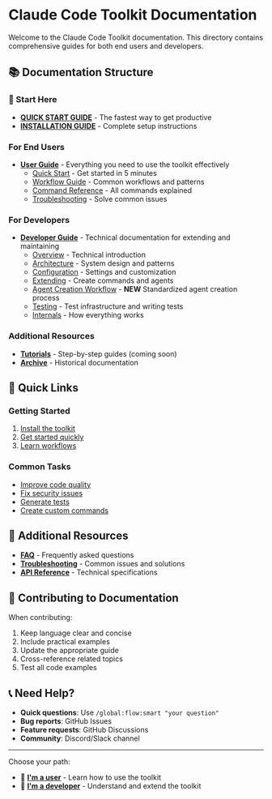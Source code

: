 # Claude Code Toolkit Documentation

Welcome to the Claude Code Toolkit documentation. This directory contains comprehensive guides for both end users and developers.

## 📚 Documentation Structure

### 🎯 Start Here

- **[QUICK START GUIDE](guides/QUICK-START.md)** - The fastest way to get productive
- **[INSTALLATION GUIDE](INSTALLATION-GUIDE.md)** - Complete setup instructions

### For End Users

- **[User Guide](user-guide/)** - Everything you need to use the toolkit effectively
  - [Quick Start](user-guide/README.md) - Get started in 5 minutes
  - [Workflow Guide](user-guide/workflow-guide.md) - Common workflows and patterns
  - [Command Reference](user-guide/command-reference.md) - All commands explained
  - [Troubleshooting](user-guide/troubleshooting.md) - Solve common issues

### For Developers

- **[Developer Guide](developer-guide/)** - Technical documentation for extending and maintaining
  - [Overview](developer-guide/README.md) - Technical introduction
  - [Architecture](developer-guide/architecture.md) - System design and patterns
  - [Configuration](developer-guide/configuration.md) - Settings and customization
  - [Extending](developer-guide/extending.md) - Create commands and agents
  - [Agent Creation Workflow](guides/AGENT-CREATION-WORKFLOW.md) - **NEW** Standardized agent creation process
  - [Testing](developer-guide/testing.md) - Test infrastructure and writing tests
  - [Internals](developer-guide/internals.md) - How everything works

### Additional Resources

- **[Tutorials](tutorials/)** - Step-by-step guides (coming soon)
- **[Archive](archive/)** - Historical documentation

## 🚀 Quick Links

### Getting Started

1. [Install the toolkit](INSTALLATION-GUIDE.md)
2. [Get started quickly](guides/QUICK-START.md)
3. [Learn workflows](user-guide/workflow-guide.md)

### Common Tasks

- [Improve code quality](user-guide/workflow-guide.md#common-workflows)
- [Fix security issues](user-guide/command-reference.md#sec-commands)
- [Generate tests](user-guide/command-reference.md#gen-commands)
- [Create custom commands](developer-guide/extending.md)

## 📖 Additional Resources

- **[FAQ](FAQ.md)** - Frequently asked questions
- **[Troubleshooting](user-guide/troubleshooting.md)** - Common issues and solutions
- **[API Reference](api/)** - Technical specifications

## 🤝 Contributing to Documentation

When contributing:

1. Keep language clear and concise
2. Include practical examples
3. Update the appropriate guide
4. Cross-reference related topics
5. Test all code examples

## 📞 Need Help?

- **Quick questions**: Use `/global:flow:smart "your question"`
- **Bug reports**: GitHub Issues
- **Feature requests**: GitHub Discussions
- **Community**: Discord/Slack channel

---

Choose your path:

- 👤 **[I'm a user](user-guide/)** - Learn how to use the toolkit
- 🔧 **[I'm a developer](developer-guide/)** - Understand and extend the toolkit
